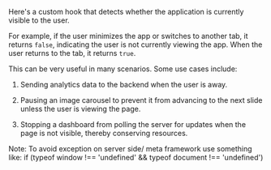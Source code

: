 Here's a custom hook that detects whether the application is currently visible to the user.

For example, if the user minimizes the app or switches to another tab, it returns `false`, indicating the user is not currently viewing the app. When the user returns to the tab, it returns `true`.

This can be very useful in many scenarios. Some use cases include:

1. Sending analytics data to the backend when the user is away.

2. Pausing an image carousel to prevent it from advancing to the next slide unless the user is viewing the page.

3. Stopping a dashboard from polling the server for updates when the page is not visible, thereby conserving resources.

Note: To avoid exception on server side/ meta framework use something like: if (typeof window !== 'undefined' && typeof document !== 'undefined')